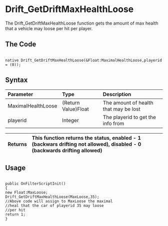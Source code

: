 # Drift\_GetDriftMaxHealthLoose #

The Drift\_GetDriftMaxHealthLoose function gets the amount of max health that a vehicle may loose per hit per player.


## The Code ##
```PAWN

native Drift_GetDriftMaxHealthLoose(&Float:MaximalHealthLoose,playerid = (0));
```

## Syntax ##
|Parameter|Type|Description|
|:--------|:---|:----------|
|MaximalHealthLoose|(Return Value)Float|The amount of health that may be lost|
|playerid |Integer|The playerid to get the info from|

|Returns|This function returns the status, enabled - 1 (backwars drifting not allowed), disabled - 0 (backwards drifting allowed)|
|:------|:-----------------------------------------------------------------------------------------------------------------------|


## Usage ##


```PAWN

public OnFilterScriptInit()
{
new Float:MaxLoose;
Drift_GetDriftMaxHealthLoose(MaxLoose,35);
//Above code will assign to MaxLoose the maximal
//heal that the car of playerid 35 may loose
//per hit
return 1;
}
```